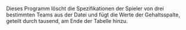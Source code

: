 Dieses Programm löscht die Spezifikationen der Spieler von drei bestimmten Teams aus der Datei und fügt die Werte der Gehaltsspalte, geteilt durch tausend, am Ende der Tabelle hinzu.

